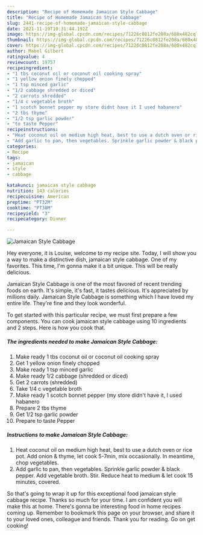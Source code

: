 ```yaml
---
description: "Recipe of Homemade Jamaican Style Cabbage"
title: "Recipe of Homemade Jamaican Style Cabbage"
slug: 2441-recipe-of-homemade-jamaican-style-cabbage
date: 2021-11-19T10:31:44.192Z
image: https://img-global.cpcdn.com/recipes/71226c0812fe208a/680x482cq70/jamaican-style-cabbage-recipe-main-photo.jpg
thumbnail: https://img-global.cpcdn.com/recipes/71226c0812fe208a/680x482cq70/jamaican-style-cabbage-recipe-main-photo.jpg
cover: https://img-global.cpcdn.com/recipes/71226c0812fe208a/680x482cq70/jamaican-style-cabbage-recipe-main-photo.jpg
author: Mabel Gilbert
ratingvalue: 4
reviewcount: 19757
recipeingredient:
- "1 tbs coconut oil or coconut oil cooking spray"
- "1 yellow onion finely chopped"
- "1 tsp minced garlic"
- "1/2 cabbage shredded or diced"
- "2 carrots shredded"
- "1/4 c vegetable broth"
- "1 scotch bonnet pepper my store didnt have it I used habanero"
- "2 tbs thyme"
- "1/2 tsp garlic powder"
- "to taste Pepper"
recipeinstructions:
- "Heat coconut oil on medium high heat, best to use a dutch oven or rice pot. Add onion & thyme, let cook 5-7min, mix occasionally. In meantime, chop vegetables."
- "Add garlic to pan, then vegetables. Sprinkle garlic powder & black pepper. Add vegetable broth. Stir. Reduce heat to medium & let cook 15 minutes, covered."
categories:
- Recipe
tags:
- jamaican
- style
- cabbage

katakunci: jamaican style cabbage 
nutrition: 143 calories
recipecuisine: American
preptime: "PT32M"
cooktime: "PT30M"
recipeyield: "3"
recipecategory: Dinner

---
```



![Jamaican Style Cabbage](https://img-global.cpcdn.com/recipes/71226c0812fe208a/680x482cq70/jamaican-style-cabbage-recipe-main-photo.jpg)

Hey everyone, it is Louise, welcome to my recipe site. Today, I will show you a way to make a distinctive dish, jamaican style cabbage. One of my favorites. This time, I'm gonna make it a bit unique. This will be really delicious.

Jamaican Style Cabbage is one of the most favored of recent trending foods on earth. It's simple, it's fast, it tastes delicious. It's appreciated by millions daily. Jamaican Style Cabbage is something which I have loved my entire life. They're fine and they look wonderful.




To get started with this particular recipe, we must first prepare a few components. You can cook jamaican style cabbage using 10 ingredients and 2 steps. Here is how you cook that.

<!--inarticleads1-->

##### The ingredients needed to make Jamaican Style Cabbage:

1. Make ready 1 tbs coconut oil or coconut oil cooking spray
1. Get 1 yellow onion finely chopped
1. Make ready 1 tsp minced garlic
1. Make ready 1/2 cabbage (shredded or diced)
1. Get 2 carrots (shredded)
1. Take 1/4 c vegetable broth
1. Make ready 1 scotch bonnet pepper (my store didn't have it, I used habanero
1. Prepare 2 tbs thyme
1. Get 1/2 tsp garlic powder
1. Prepare to taste Pepper




<!--inarticleads2-->

##### Instructions to make Jamaican Style Cabbage:

1. Heat coconut oil on medium high heat, best to use a dutch oven or rice pot. Add onion & thyme, let cook 5-7min, mix occasionally. In meantime, chop vegetables.
1. Add garlic to pan, then vegetables. Sprinkle garlic powder & black pepper. Add vegetable broth. Stir. Reduce heat to medium & let cook 15 minutes, covered.




So that's going to wrap it up for this exceptional food jamaican style cabbage recipe. Thanks so much for your time. I am confident you will make this at home. There's gonna be interesting food in home recipes coming up. Remember to bookmark this page on your browser, and share it to your loved ones, colleague and friends. Thank you for reading. Go on get cooking!
